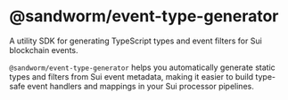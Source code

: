 # @sandworm/event-type-generator

A utility SDK for generating TypeScript types and event filters for Sui blockchain events.

`@sandworm/event-type-generator` helps you automatically generate static types and filters from Sui event metadata, making it easier to build type-safe event handlers and mappings in your Sui processor pipelines.